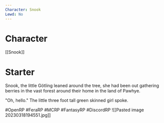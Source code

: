 ```yaml
---
Character: Snook
Lewd: No
---
```

# Character
[[Snook]]

# Starter
Snook, the little Götling leaned around the tree, she had been out gathering berries in the vast forest around their home in the land of Pawhye.

"Oh, hello." The little three foot tall green skinned girl spoke.

#OpenRP #FeraRP #MCRP #FantasyRP #DiscordRP
![[Pasted image 20230318194551.jpg]]